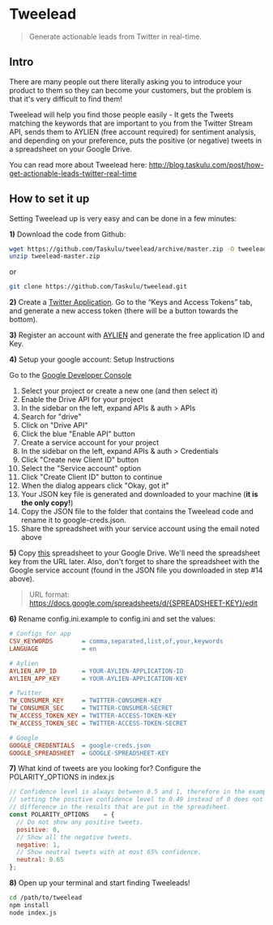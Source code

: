 # Tweelead
> Generate actionable leads from Twitter in real-time.

## Intro
There are many people out there literally asking you to introduce your product to them so they can become your customers, but the problem is that it's very difficult to find them!

Tweelead will help you find those people easily - It gets the Tweets matching the keywords that are important to you from the Twitter Stream API, sends them to AYLIEN (free account required) for sentiment analysis, and depending on your preference, puts the positive (or negative) tweets in a spreadsheet on your Google Drive.

You can read more about Tweelead here: http://blog.taskulu.com/post/how-get-actionable-leads-twitter-real-time

## How to set it up
Setting Tweelead up is very easy and can be done in a few minutes:

**1)** Download the code from Github:
```bash
wget https://github.com/Taskulu/tweelead/archive/master.zip -O tweelead-master.zip
unzip tweelead-master.zip
```

or

```bash
git clone https://github.com/Taskulu/tweelead.git
```

**2)** Create a <a href="https://apps.twitter.com/">Twitter Application</a>. Go to the “Keys and Access Tokens” tab, and generate a new access token (there will be a button towards the bottom).

**3)** Register an account with <a href="http://aylien.com/">AYLIEN</a> and generate the free application ID and Key.

**4)** Setup your google account:
Setup Instructions

Go to the  <a href="https://console.developers.google.com/project/">Google Developer Console</a>
  1. Select your project or create a new one (and then select it)
  2. Enable the Drive API for your project
  3. In the sidebar on the left, expand APIs & auth > APIs
  4. Search for "drive"
  5. Click on "Drive API"
  6. Click the blue "Enable API" button
  7. Create a service account for your project
  8. In the sidebar on the left, expand APIs & auth > Credentials
  9. Click "Create new Client ID" button
  10. Select the "Service account" option
  11. Click "Create Client ID" button to continue
  12. When the dialog appears click "Okay, got it"
  13. Your JSON key file is generated and downloaded to your machine (__it is the only copy!__)
  14. Copy the JSON file to the folder that contains the Tweelead code and rename it to google-creds.json.
  15. Share the spreadsheet with your service account using the email noted above

**5)** Copy <a href="https://docs.google.com/spreadsheets/d/1bZRFP5R6DvGTPkDrVhqyQCv8yUMsgLzFHud7kc8J1Zo/edit?usp=sharing">this</a> spreadsheet to your Google Drive. We'll need the spreadsheet key from the URL later. 
Also, don't forget to share the spreadsheet with the Google service account (found in the JSON file you downloaded in step #14 above).

> URL format: https://docs.google.com/spreadsheets/d/{SPREADSHEET-KEY}/edit

**6)** Rename config.ini.example to config.ini and set the values:
```ini
# Configs for app
CSV_KEYWORDS        = comma,separated,list,of,your,keywords
LANGUAGE            = en

# Aylien
AYLIEN_APP_ID       = YOUR-AYLIEN-APPLICATION-ID
AYLIEN_APP_KEY      = YOUR-AYLIEN-APPLICATION-KEY

# Twitter
TW_CONSUMER_KEY     = TWITTER-CONSUMER-KEY
TW_CONSUMER_SEC     = TWITTER-CONSUMER-SECRET
TW_ACCESS_TOKEN_KEY = TWITTER-ACCESS-TOKEN-KEY
TW_ACCESS_TOKEN_SEC = TWITTER-ACCESS-TOKEN-SECRET

# Google
GOOGLE_CREDENTIALS  = google-creds.json
GOOGLE_SPREADSHEET  = GOOGLE-SPREADSHEET-KEY

```

**7)** What kind of tweets are you looking for? Configure the POLARITY_OPTIONS in index.js

```javascript
// Confidence level is always between 0.5 and 1, therefore in the example below
// setting the positive confidence level to 0.49 instead of 0 does not make any
// difference in the results that are put in the spreadsheet.
const POLARITY_OPTIONS    = {
  // Do not show any positive tweets.
  positive: 0,
  // Show all the negative tweets.
  negative: 1,
  // Show neutral tweets with at most 65% confidence.
  neutral: 0.65
};
```

**8)** Open up your terminal and start finding Tweeleads!
```bash
cd /path/to/tweelead
npm install
node index.js
```

